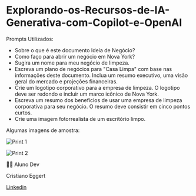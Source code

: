 # Explorando-os-Recursos-de-IA-Generativa-com-Copilot-e-OpenAI

Prompts Utilizados:

- Sobre o que é este documento Ideia de Negócio?
- Como faço para abrir um negócio em Nova York?
- Sugira um nome para meu negócio de limpeza.
- Escreva um plano de negócios para "Casa Limpa" com base nas informações deste documento. Inclua um resumo executivo, uma visão geral do mercado e projeções financeiras.
- Crie um logotipo corporativo para a empresa de limpeza. O logotipo deve ser redondo e incluir um marco icônico de Nova York.
- Escreva um resumo dos benefícios de usar uma empresa de limpeza corporativa para seu negócio. O resumo deve consistir em cinco pontos curtos.
- Crie uma imagem fotorrealista de um escritório limpo.

Algumas imagens de amostra:

![Print 1](https://github.com/user-attachments/assets/269b3a36-1681-42ee-8e66-91c51d8a0097)

![Print 2](https://github.com/user-attachments/assets/a10aaed9-5961-417d-bb02-6e208de6bc3a)


👨‍💻 Aluno Dev

Cristiano Eggert

[Linkedin](https://www.linkedin.com/in/cristian-eggert/)
